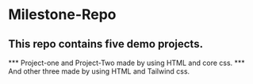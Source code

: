 # Milestone-Repo
## This repo contains five demo projects.
***  Project-one and Project-Two made by using HTML and core css. 
***  And other three made by using HTML and Tailwind css.
